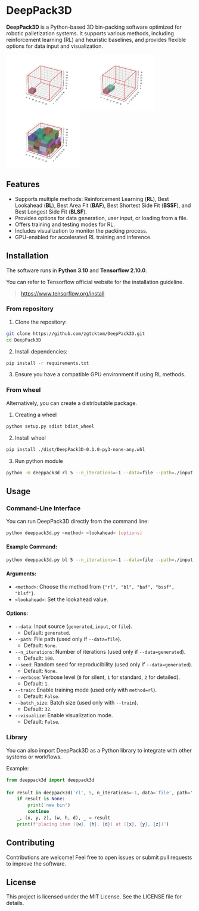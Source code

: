 # DeepPack3D
**DeepPack3D** is a Python-based 3D bin-packing software optimized for robotic palletization systems. It supports various methods, including reinforcement learning (RL) and heuristic baselines, and provides flexible options for data input and visualization.

<img src="./outputs/0_0_0.jpg" width="200"><img src="./outputs/0_1_0.jpg" width="200"><img src="./outputs/0_44_0.jpg" width="200">

## Features
- Supports multiple methods: Reinforcement Learning (**RL**), Best Lookahead (**BL**), Best Area Fit (**BAF**), Best Shortest Side Fit (**BSSF**), and Best Longest Side Fit (**BLSF**).
- Provides options for data generation, user input, or loading from a file.
- Offers training and testing modes for RL.
- Includes visualization to monitor the packing process.
- GPU-enabled for accelerated RL training and inference.

## Installation
The software runs in **Python 3.10** and **Tensorflow 2.10.0**.

You can refer to Tensorflow official website for the installation guideline.
> https://www.tensorflow.org/install

### From repository
1. Clone the repository:
```bash
git clone https://github.com/zgtcktom/DeepPack3D.git  
cd DeepPack3D
```

2. Install dependencies:
```bash
pip install -r requirements.txt
```

3. Ensure you have a compatible GPU environment if using RL methods.

### From wheel
Alternatively, you can create a distributable package.

1. Creating a wheel
```bash
python setup.py sdist bdist_wheel
```

2. Install wheel
```bash
pip install ./dist/DeepPack3D-0.1.0-py3-none-any.whl
```

3. Run python module
```bash
python -m deeppack3d rl 5 --n_iterations=-1 --data=file --path=./input.txt --verbose=1
```

## Usage
### Command-Line Interface
You can run DeepPack3D directly from the command line:

```bash
python deeppack3d.py <method> <lookahead> [options]
```
#### Example Command:
```bash
python deeppack3d.py bl 5 --n_iterations=-1 --data=file --path=./input.txt --verbose=1
```

#### Arguments:
- `<method>`: Choose the method from `{"rl", "bl", "baf", "bssf", "blsf"}`.
- `<lookahead>`: Set the lookahead value.

#### Options:

- `--data`: Input source (`generated`, `input`, or `file`). 
    - Default: `generated`.
- `--path`: File path (used only if `--data=file`). 
    - Default: `None`.
- `--n_iterations`: Number of iterations (used only if `--data=generated`). 
    - Default: `100`.
- `--seed`: Random seed for reproducibility (used only if `--data=generated`). 
    - Default: `None`.
- `--verbose`: Verbose level (`0` for silent, `1` for standard, `2` for detailed). 
    - Default: `1`.
- `--train`: Enable training mode (used only with `method=rl`). 
    - Default: `False`.
- `--batch_size`: Batch size (used only with `--train`). 
    - Default: `32`.
- `--visualize`: Enable visualization mode. 
    - Default: `False`.

### Library
You can also import DeepPack3D as a Python library to integrate with other systems or workflows.

Example:
```python
from deeppack3d import deeppack3d

for result in deeppack3d('rl', 5, n_iterations=-1, data='file', path='./input.txt', verbose=0):
	if result is None:
	 	print('new bin')
		continue
	_, (x, y, z), (w, h, d), _ = result
	print(f'placing item ({w}, {h}, {d}) at ({x}, {y}, {z})')
```

## Contributing
Contributions are welcome! Feel free to open issues or submit pull requests to improve the software.

## License
This project is licensed under the MIT License. See the LICENSE file for details.
